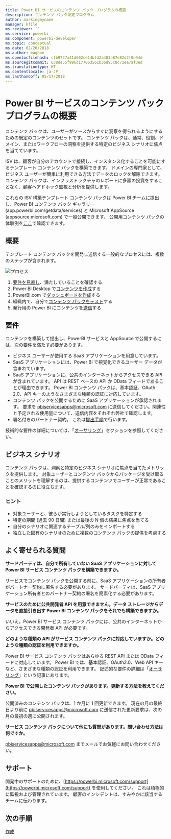 ```yaml
---
title: Power BI サービスのコンテンツ パック プログラムの概要
description: コンテンツ パック認定プログラム
author: markingmyname
manager: kfile
ms.reviewer: ''
ms.service: powerbi
ms.component: powerbi-developer
ms.topic: conceptual
ms.date: 02/20/2018
ms.author: maghan
ms.openlocfilehash: cfb9727a41d602ce14bfd2a403a87e82d2f0e94d
ms.sourcegitcommit: 638de55f996d177063561b36d95c8c71ea7af3ed
ms.translationtype: HT
ms.contentlocale: ja-JP
ms.lasthandoff: 05/17/2018
---
```

# <a name="overview-of-the-power-bi-service-content-pack-program"></a>Power BI サービスのコンテンツ パック プログラムの概要
コンテンツ パックは、ユーザーがソースからすぐに洞察を得られるようにするための既定のコンテンツのセットです。 コンテンツ パックは、通常、役割、ドメイン、またはワークフローの洞察を提供する特定のビジネス シナリオに焦点を当てています。

ISV は、顧客が自分のアカウントで接続し、インスタンス化することを可能にするテンプレート コンテンツ パックを構築できます。 ドメインの専門家として、ビジネス ユーザーが簡単に利用できる方法でデータのロックを解除できます。 コンテンツ パックは、インフラストラクチャのレポートに多額の投資をすることなく、顧客へアドホック監視と分析を提供します。 

これらの ISV 構築テンプレート コンテンツ パックは Power BI チームに提出し、Power BI コンテンツ パック ギャラリー (app.powerbi.com/getdata/services) と Microsoft AppSource (appsource.microsoft.com) で一般公開できます。 公開用コンテンツ パックの体験例を[ここ](template-content-pack-experience.md)で確認できます。

## <a name="overview"></a>概要
テンプレート コンテンツ パックを開発し送信する一般的なプロセスには、複数のステップが含まれます。

 ![プロセス](media/service-content-pack-overview/developer-content-pack-overview.png)

1. [要件を見直し](#requirements)、満たしていることを確認する
2. Power BI Desktop で[コンテンツを作成](template-content-pack-authoring.md#queries)する
3. PowerBI.com で[ダッシュボードを作成](template-content-pack-authoring.md#dashboard)する
4. 組織内で、自分で[コンテンツ パックをテスト](template-content-pack-testing.md)する
5. 発行用の Power BI にコンテンツを[送信](template-content-pack-testing.md#submission)する

<a name="requirements"></a>

## <a name="requirements"></a>要件
コンテンツを構築して提出し、PowerBI サービスと AppSource で公開するには、次の要件を満たす必要があります。

* ビジネス ユーザーが使用する SaaS アプリケーションを用意しています。
* SaaS アプリケーションには、Power BI で視覚化できるユーザー データが含まれています。
* SaaS アプリケーションに、公共のインターネットからアクセスできる API が含まれています。 API は REST ベースの API か OData フィードであることが理由できます。 Power BI コンテンツ パックは、基本認証、OAuth 2.0、API キーのようなさまざまな種類の認証に対応しています。 
* コンテンツ パックを公開するために SaaS アプリケーションが承認されます。 要求を pbiservicesapps@microsoft.com に送信してください。関連性と予定される使用量について、送信内容をそれぞれ弊社で確認します。 
* 署名付きのパートナー契約。 これは[提出手順](template-content-pack-testing.md#submission)で行います。

技術的な要件の詳細については、「[オーサリング](template-content-pack-authoring.md)」セクションを参照してください。

## <a name="business-scenario"></a>ビジネス シナリオ
コンテンツ パックは、洞察と特定のビジネス シナリオに焦点を当てたメトリックを提供します。 対象ユーザーとコンテンツ パックからパッケージを受け取ることのメリットを理解するのは、提供するコンテンツでユーザーが正常であることを確認するのに役立ちます。

### <a name="tips"></a>ヒント
* 対象ユーザーと、彼らが実行しようとしているタスクを特定する  
* 特定の期間 (過去 90 日間) または最後の N 個の結果に焦点を当てる  
* 自分のシナリオに関連するテーブル/列のみをインポートする  
* 独立した固有のシナリオのために複数のコンテンツ パックの提供を考慮する  

## <a name="frequently-asked-questions"></a>よく寄せられる質問
**サードパーティは、自分で所有していない SaaS アプリケーションに対して Power BI サービス コンテンツ パックを構築できますか。**

サービスでコンテンツ パックを公開する前に、SaaS アプリケーションの所有者がパートナー契約に署名する必要があります。 サードパーティは、SaaS アプリケーション所有者とのパートナー契約の署名を簡素化する必要があります。

**サービスのために公共開発者 API を用意できません。データ ストレージからデータを直接引き出す Power BI コンテンツ パックをそれでも構築できますか。**

いいえ。Power BI サービス コンテンツ パックには、公共のインターネットからアクセスできる開発者 API が必要です。

**どのような種類の API がサービス コンテンツ パックに対応していますか。どのような種類の認証を利用できますか。**

Power BI サービス コンテンツ パックはあらゆる REST API または OData フィードに対応しています。 Power BI では、基本認証、OAuth2.0、Web API キーなど、さまざまな種類の認証を利用できます。 記述的な要件の詳細は「[オーサリング](template-content-pack-authoring.md#dashboard)」という記事にあります。

**Power BI で公開したコンテンツ パックがあります。更新する方法を教えてください。**

公開済みのコンテンツ パックは、1 か月に 1 回更新できます。 現在の月の最終日より前に [pbiservicesapps@microsoft.com](mailto:pbiservicesapps@microsoft.com) に送信された更新要求は、次の月の最初の週に公開されます。

**サービス コンテンツ パックについて他にも質問があります。問い合わせ方法は何ですか。**

[pbiservicesapps@microsoft.com](mailto:pbiservicesapps@microsoft.com) までメールでお気軽にお問い合わせください。

## <a name="support"></a>サポート
開発中のサポートのために、[https://powerbi.microsoft.com/support](https://powerbi.microsoft.com/support) を使用してください。 これは積極的に監視および管理されています。 顧客のインシデントは、すみやかに該当するチームに伝わります。

## <a name="next-step"></a>次の手順
[作成](template-content-pack-authoring.md)


